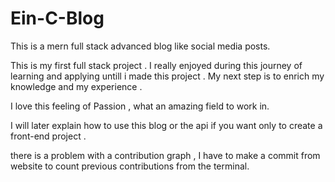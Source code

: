 # Ein-C-Blog
This is a mern full stack advanced blog like social media posts.

This is my first full stack project . I really enjoyed during this journey of learning and applying untill i made this project . 
My next step is to enrich my knowledge and my experience . 

I love this feeling of Passion , what an amazing field to work in.

I will later explain how to use this blog or the api if you want only to create a front-end project .

there is a problem with a contribution graph , I have to make a commit from website to count previous contributions from the terminal.
